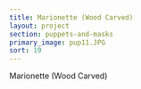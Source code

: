 ```yaml
---
title: Marionette (Wood Carved)
layout: project
section: puppets-and-masks
primary_image: pup11.JPG
sort: 19
---
```


Marionette (Wood Carved)
